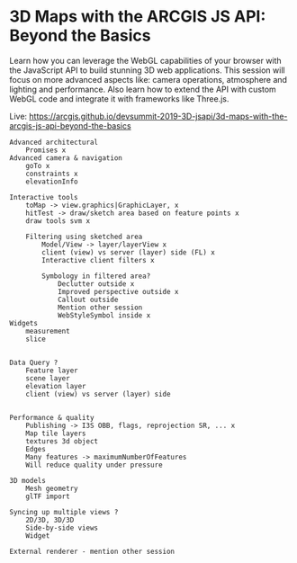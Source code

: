 # 3D Maps with the ARCGIS JS API: Beyond the Basics

Learn how you can leverage the WebGL capabilities of your browser with the JavaScript API to build stunning 3D web applications. This session will focus on more advanced aspects like: camera operations, atmosphere and lighting and performance. Also learn how to extend the API with custom WebGL code and integrate it with frameworks like Three.js.

Live: https://arcgis.github.io/devsummit-2019-3D-jsapi/3d-maps-with-the-arcgis-js-api-beyond-the-basics



    Advanced architectural
        Promises x
    Advanced camera & navigation
        goTo x
        constraints x
        elevationInfo

    Interactive tools
        toMap -> view.graphics|GraphicLayer, x
        hitTest -> draw/sketch area based on feature points x
        draw tools svm x

        Filtering using sketched area
            Model/View -> layer/layerView x
            client (view) vs server (layer) side (FL) x
            Interactive client filters x

            Symbology in filtered area?
                Declutter outside x
                Improved perspective outside x
                Callout outside 
                Mention other session 
                WebStyleSymbol inside x
    Widgets
        measurement
        slice


    Data Query ?
        Feature layer
        scene layer
        elevation layer
        client (view) vs server (layer) side
    

    Performance & quality
        Publishing -> I3S OBB, flags, reprojection SR, ... x
        Map tile layers
        textures 3d object
        Edges
        Many features -> maximumNumberOfFeatures
        Will reduce quality under pressure

    3D models
        Mesh geometry
        glTF import

    Syncing up multiple views ?
        2D/3D, 3D/3D
        Side-by-side views
        Widget

    External renderer - mention other session

